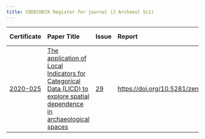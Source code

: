 ```yaml
---
title: CODECHECK Register for journal (J Archaeol Sci)
---
```



|Certificate |Paper Title                                                                                                            |Issue |Report                                 |Check date |
|:-------|:--------------------------------|:---|:--------------------------|:----------|
|[2020-025](https://codecheck.org.uk/register/certs/2020-025/)|[The application of Local Indicators for Categorical Data (LICD) to explore spatial dependence in archaeological spaces](https://doi.org/10.1016/j.jas.2020.105306)|[29](https://github.com/codecheckers/register/issues/29)|https://doi.org/10.5281/zenodo.4279275 |2020-11-19 |
